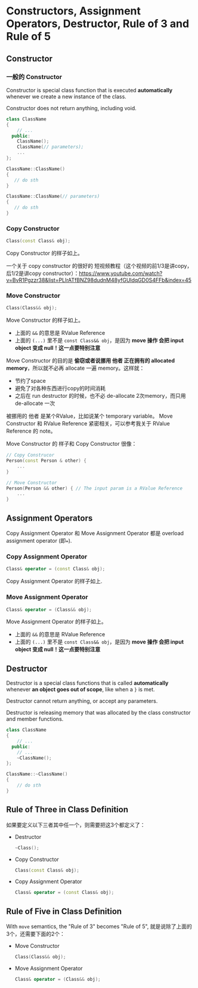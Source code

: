 # Constructors, Assignment Operators, Destructor, Rule of 3 and Rule of 5

## Constructor
### 一般的 Constructor

Constructor is special class function that is executed **automatically** whenever we create a new instance of the class.

Constructor does not return anything, including void.

```cpp
class ClassName
{
    // ...
  public:
    ClassName();
    ClassName(// parameters);
    ...
};

ClassName::ClassName()
{
   // do sth
}

ClassName::ClassName(// parameters)
{
   // do sth 
}
```

### Copy Constructor
```cpp
Class(const Class& obj);
```  
Copy Constructor 的样子如上。

一个关于 copy constructor 的很好的 短视频教程（这个视频的前1/3是讲copy，后1/2是讲copy constructor）：https://www.youtube.com/watch?v=BvR1Pgzzr38&list=PLlrATfBNZ98dudnM48yfGUldqGD0S4FFb&index=45

### Move Constructor
```cpp
Class(Class&& obj);
```
Move Constructor 的样子如上。
* 上面的 `&&` 的意思是 RValue Reference
* 上面的 `(...)` 里不是 `const Class&& obj`，是因为 **move 操作 会把 input object 变成 null！这一点要特别注意**

Move Constructor 的目的是 **偷窃或者说挪用 他者 正在拥有的 allocated memory**，所以就不必再 allocate 一遍 memory。这样就：
* 节约了space
* 避免了对各种东西进行copy的时间消耗
* 之后在 run destructor 的时候，也不必 de-allocate 2次memory，而只用 de-allocate 一次

被挪用的 他者 是某个RValue，比如说某个 temporary variable。
Move Constructor 和 RValue Reference 紧密相关，可以参考我关于 RValue Reference 的 note。

Move Constructor 的 样子和 Copy Constructor 很像：
```cpp
// Copy Construcor
Person(const Person & other) {
    ...
}

// Move Constructor
Person(Person && other) { // The input param is a RValue Reference
    ...
}
```

## Assignment Operators
Copy Assignment Operator 和 Move Assignment Operator 都是 overload assignment operator (即`=`).

### Copy Assignment Operator
```cpp
Class& operator = (const Class& obj);
```
Copy Assignment Operator 的样子如上.


### Move Assignment Operator
```cpp
Class& operator = (Class&& obj);
```
Move Assignment Operator 的样子如上。
* 上面的 `&&` 的意思是 RValue Reference
* 上面的 `(...)` 里不是 `const Class&& obj`，是因为 **move 操作 会把 input object 变成 null！这一点要特别注意**


## Destructor
Destructor is a special class functions that is called **automatically** whenever **an object goes out of scope**, like when a `}` is met.

Destructor cannot return anything, or accept any parameters.

Destructor is releasing memory that was allocated by the class constructor and member functions.

```cpp
class ClassName
{
    // ...
  public:
    // ...
    ~ClassName();
};

ClassName::~ClassName()
{
    // do sth
}
```

## Rule of Three in Class Definition

如果要定义以下三者其中任一个，则需要把这3个都定义了：
* Destructor
  ```cpp
  ~Class();
  ```
* Copy Constructor
  ```cpp
  Class(const Class& obj);
  ```
* Copy Assignment Operator
  ```cpp
  Class& operator = (const Class& obj);
  ```

## Rule of Five in Class Definition
With `move` semantics, the "Rule of 3" becomes "Rule of 5", 就是说除了上面的3个，还需要下面的2个：
* Move Constructor
  ```cpp
  Class(Class&& obj);
  ```
* Move Assignment Operator
  ```cpp
  Class& operator = (Class&& obj);
  ```
